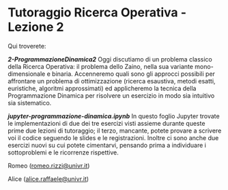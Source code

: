 # Tutoraggio Ricerca Operativa - Lezione 2 #

Qui troverete:

___2-ProgrammazioneDinamica2___
Oggi discutiamo di un problema classico della Ricerca Operativa: il problema dello Zaino, nella sua variante mono-dimensionale e binaria. Accenneremo quali sono gli approcci possibili per affrontare un problema di ottimizzazione (ricerca esaustiva, metodi esatti, euristiche, algoritmi approssimati) ed applicheremo la tecnica della Programmazione Dinamica per risolvere un esercizio in modo sia intuitivo sia sistematico.

___jupyter-programmazione-dinamica.ipynb___
In questo foglio Jupyter trovate le implementazioni di due dei tre esercizi visti assieme durante queste prime due lezioni di tutoraggio; il terzo, mancante, potete provare a scrivere voi il codice seguendo le slides e le registrazioni.
Inoltre ci sono anche due esercizi nuovi su cui potete cimentarvi, pensando prima a individuare i sottoproblemi e le ricorrenze rispettive.

Romeo (romeo.rizzi@univr.it)

Alice (alice.raffaele@univr.it)
